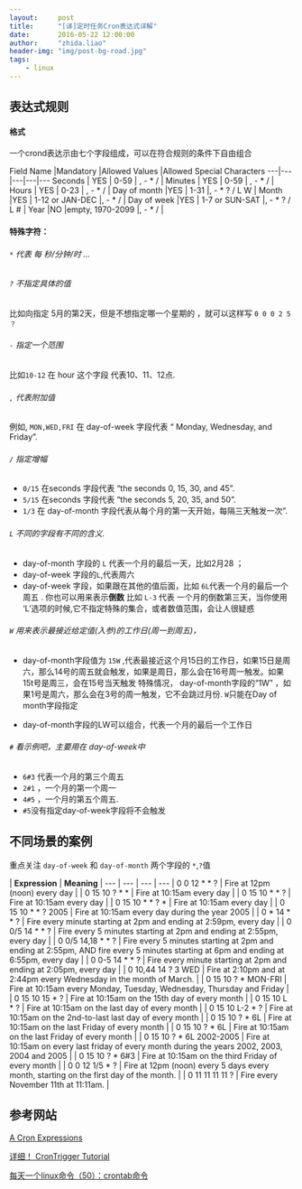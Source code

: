 ```yaml
---
layout:     post
title:      "[译]定时任务Cron表达式详解"
date:       2016-05-22 12:00:00
author:     "zhida.liao"
header-img: "img/post-bg-road.jpg"
tags:
    - linux
---
```






## 表达式规则

#### 格式

一个crond表达示由七个字段组成，可以在符合规则的条件下自由组合

Field Name		|Mandatory	|Allowed Values	|Allowed Special Characters
---|---|---|---|---
Seconds			| YES	| 0-59					| , - * / |
Minutes			| YES	| 0-59					| , - * / |
Hours			| YES	| 0-23					| , - * / |
Day of month	|YES	|	1-31				|, - * ? / L W  |
Month			|YES	|	1-12 or JAN-DEC		|, - * /  |
Day of week		|YES	|	1-7 or SUN-SAT		|, - * ? / L #  |
Year			|NO		|empty, 1970-2099		|, - * /  |


#### 特殊字符：

###### `*` 代表 每 秒/分钟/时 ...

###### `?` 不指定具体的值

比如向指定 5月的第2天，但是不想指定哪一个星期的 ，就可以这样写 `0 0 0 2 5 ？`

###### `-` 指定一个范围

比如`10-12` 在 hour 这个字段 代表10、11、12点.

###### `,` 代表附加值

例如, `MON,WED,FRI` 在  day-of-week 字段代表 “ Monday, Wednesday, and Friday”.

###### `/` 指定增幅
-  `0/15` 在seconds 字段代表 “the seconds 0, 15, 30, and 45”.     
- `5/15` 在seconds 字段代表 “the seconds 5, 20, 35, and 50”.  
- `1/3` 在 day-of-month 字段代表从每个月的第一天开始，每隔三天触发一次”.

###### `L` 不同的字段有不同的含义.  
- day-of-month 字段的 `L` 代表一个月的最后一天，比如2月28 ；
- day-of-week 字段的`L`,代表周六 
- day-of-week 字段，如果跟在其他的值后面，比如 `6L`代表一个月的最后一个周五 . 你也可以用来表示**倒数**  比如 `L-3` 代表 一个月的倒数第三天，当你使用 ‘L’选项的时候,它不指定特殊的集合，或者数值范围，会让人很疑惑


###### `W` 用来表示最接近给定值(入参)的工作日(周一到周五)， 
- day-of-month字段值为 `15W` ,代表最接近这个月15日的工作日，如果15日是周六，那么14号的周五就会触发，如果是周日，那么会在16号周一触发。如果15t号是周三，会在15号当天触发 
特殊情况， day-of-month字段的“1W” ，如果1号是周六，那么会在3号的周一触发，它不会跳过月份. `W`只能在Day of month字段指定

- day-of-month字段的LW可以组合，代表一个月的最后一个工作日

###### `#` 看示例吧，主要用在 day-of-week中
- `6#3` 代表一个月的第三个周五  
- `2#1` ，一个月的第一个周一
- `4#5` ，一个月的第五个周五. 
- `#5`没有指定day-of-week字段将不会触发


## 不同场景的案例

重点关注 `day-of-week` 和 `day-of-month` 两个字段的 `*`,`?`值

| **Expression**				| **Meaning** |
--- | --- | --- | --- 
| 0 0 12 * * ?				| Fire at 12pm (noon) every day |
| 0 15 10 ? * *				| Fire at 10:15am every day |
| 0 15 10 * * ?				| Fire at 10:15am every day |
| 0 15 10 * * ? *				| Fire at 10:15am every day |
| 0 15 10 * * ? 2005			| Fire at 10:15am every day during the year 2005 |
| 0 * 14 * * ?				| Fire every minute starting at 2pm and ending at 2:59pm, every day |
| 0 0/5 14 * * ?				| Fire every 5 minutes starting at 2pm and ending at 2:55pm, every day |
| 0 0/5 14,18 * * ?			| Fire every 5 minutes starting at 2pm and ending at 2:55pm, AND fire every 5 minutes starting at 6pm and ending at 6:55pm, every day |
| 0 0-5 14 * * ?				| Fire every minute starting at 2pm and ending at 2:05pm, every day |
| 0 10,44 14 ? 3 WED			| Fire at 2:10pm and at 2:44pm every Wednesday in the month of March. |
| 0 15 10 ? * MON-FRI			| Fire at 10:15am every Monday, Tuesday, Wednesday, Thursday and Friday |
| 0 15 10 15 * ?				| Fire at 10:15am on the 15th day of every month |
| 0 15 10 L * ?				| Fire at 10:15am on the last day of every month |
| 0 15 10 L-2 * ?				| Fire at 10:15am on the 2nd-to-last last day of every month |
| 0 15 10 ? * 6L				| Fire at 10:15am on the last Friday of every month |
| 0 15 10 ? * 6L				| Fire at 10:15am on the last Friday of every month |
| 0 15 10 ? * 6L 2002-2005	| Fire at 10:15am on every last friday of every month during the years 2002, 2003, 2004 and 2005 |
| 0 15 10 ? * 6#3				| Fire at 10:15am on the third Friday of every month |
| 0 0 12 1/5 * ?				| Fire at 12pm (noon) every 5 days every month, starting on the first day of the month. |
| 0 11 11 11 11 ?				| Fire every November 11th at 11:11am. |

 

## 参考网站
[A Cron Expressions](https://docs.oracle.com/cd/E12058_01/doc/doc.1014/e12030/cron_expressions.htm)

[ 详细！ CronTrigger Tutorial](http://www.quartz-scheduler.org/documentation/quartz-2.x/tutorials/crontrigger.html)

[每天一个linux命令（50）：crontab命令](http://www.cnblogs.com/peida/archive/2013/01/08/2850483.html)